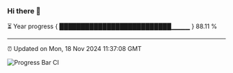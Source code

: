 ### Hi there 👋

⏳ Year progress { ██████████████████████████▁▁▁▁ } 88.11 %

---

⏰ Updated on Mon, 18 Nov 2024 11:37:08 GMT

![Progress Bar CI](https://github.com/IshwaranRudhara/GIT-ACTION/workflows/Progress%20Bar%20CI/badge.svg)

